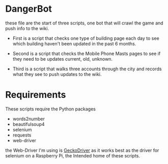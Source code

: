 # DangerBot
these file are the start of three scripts, one bot that will crawl the game and push info to the wiki.

- First is a script that checks one type of building page each day to see which building haven't been updated in the past 6 months.

 - Second is a script that checks the Mobile Phone Masts pages to see if they need to be updates current, old, unknown.

- Third is a script that walks three accounts through the city and records what they see to push updates to the wiki.


# Requirements
These scripts require the Python packages
- words2number
- beautifulsoup4 
- selenium
- requests
- web-driver

the Web-Driver I'm using is [GeckoDriver](https://github.com/mozilla/geckodriver/releases) as it works best as the driver for selenium on a Raspberry Pi, the Intended home of these scripts.
